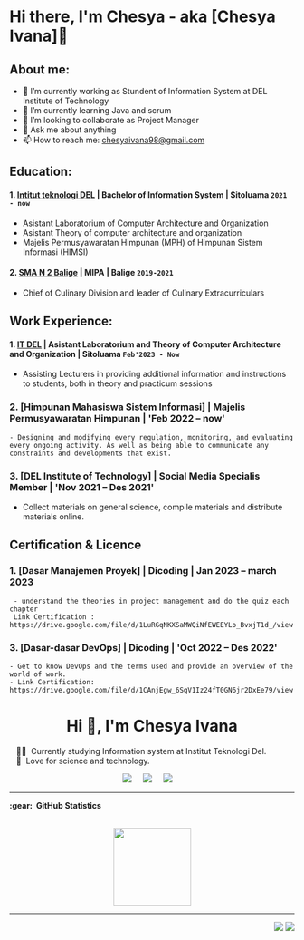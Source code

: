 # Hi there, I'm Chesya - aka [Chesya Ivana]👋
## About me:
- 🔭 I’m currently working as Stundent of Information System at DEL Institute of Technology
- 🌱 I’m currently learning Java and scrum
- 👯 I’m looking to collaborate as Project Manager
- 💬 Ask me about anything
- 📫 How to reach me: chesyaivana98@gmail.com

## Education:

#### 1. [Intitut teknologi DEL](https://www.del.ac.id/) | Bachelor of Information System | Sitoluama `2021 - now`
   - Asistant Laboratorium of Computer Architecture and Organization
   - Asistant Theory of computer architecture and organization
   - Majelis Permusyawaratan Himpunan (MPH) of Himpunan Sistem Informasi (HIMSI)
 #### 2. [SMA N 2 Balige](https://sman2balige.sch.id/) | MIPA | Balige `2019-2021`
   - Chief of Culinary Division and leader of Culinary Extracurriculars

## Work Experience:
#### 1. [IT DEL](https://www.del.ac.id/) | Asistant Laboratorium and Theory of Computer Architecture and Organization | Sitoluama `Feb'2023 - Now`
   - Assisting Lecturers in providing additional information and instructions to students, both in theory and practicum sessions

### 2. [Himpunan Mahasiswa Sistem Informasi] | Majelis Permusyawaratan Himpunan | 'Feb 2022 – now'
    - Designing and modifying every regulation, monitoring, and evaluating every ongoing activity. As well as being able to communicate any constraints and developments that exist.

### 3. [DEL Institute of Technology] | Social Media Specialis Member | 'Nov 2021 – Des 2021'
   - Collect materials on general science, compile materials and distribute materials online.

## Certification & Licence
### 1. [Dasar Manajemen Proyek] | Dicoding | Jan 2023 – march 2023
     - understand the theories in project management and do the quiz each chapter
     Link Certification : https://drive.google.com/file/d/1LuRGqNKXSaMWQiNfEWEEYLo_BvxjT1d_/view

### 3. [Dasar-dasar DevOps] | Dicoding | 'Oct 2022 – Des 2022'
    - Get to know DevOps and the terms used and provide an overview of the world of work.
    - Link Certification: https://drive.google.com/file/d/1CAnjEgw_6SqV1Iz24fT0GN6jr2DxEe79/view

<h1 align="center">Hi 👋, I'm Chesya Ivana</h1>


&nbsp;&nbsp;&nbsp;:technologist: &nbsp;Currently studying Information system at Institut Teknologi Del. \
&nbsp;&nbsp;&nbsp;:seedling: &nbsp;Love for science and technology. 


<p align="center">
  <a href="mailto:chesyaivana98@gmail.com?subject=Olá%20Bruno%20Tacca"><img src="https://img.shields.io/badge/gmail-%23D14836.svg?&style=for-the-badge&logo=gmail&logoColor=white" /></a>&nbsp;&nbsp;&nbsp;&nbsp;
  <a href="https://www.instagram.com/__chivst.05/"><img src="https://img.shields.io/badge/instagram-%23dc2743.svg?&style=for-the-badge&logo=instagram&logoColor=white" /></a>&nbsp;&nbsp;&nbsp;&nbsp;
  <a href="www.linkedin.com/in/chesya-ivana"><img src="https://img.shields.io/badge/linkedin-%230077B5.svg?&style=for-the-badge&logo=linkedin&logoColor=white" /></a>&nbsp;&nbsp;&nbsp;&nbsp;
</p>

<hr/>


  <summary><b>:gear: &nbsp;GitHub Statistics</b></summary>
  <br/>
    <p align="center">
        <img height="137px" src="https://github-readme-streak-stats.herokuapp.com/?user=chesyaivana&hide_border=true&theme=nightowl" />
    </p>
    <!-- <p align="center">
        <img height="137px" src="https://github-readme-stats.vercel.app/api?username=chesyaivana_title=true&hide_border=true&show_icons=true&include_all_commits=true&count_private=true&line_height=21&theme=nightowl" /> <img height="137px" src="https://github-readme-stats.vercel.app/api/top-langs/?username=lilemanalu&hide=html&hide_title=true&hide_border=true&layout=compact&langs_count=8&theme=nightowl" />
    </p> -->


<hr/>

<p align="right">
<img src="https://komarev.com/ghpvc/?username=chesyaivana&style=plastic&label=Views"><img>
<img src="https://badges.pufler.dev/visits/chesyaivana/chesyaivana?color=black&logo=github" />
</p>
